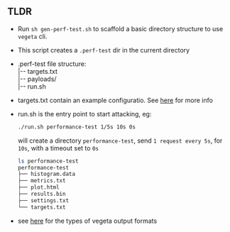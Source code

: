 ## TLDR
- Run `sh gen-perf-test.sh` to scaffold a basic directory structure to use `vegeta` cli.
- This script creates a `.perf-test` dir in the current directory
- .perf-test file structure:  
|-- targets.txt  
|-- payloads/  
|-- run.sh  

- targets.txt contain an example configuratio. See [here](https://github.com/tsenart/vegeta#http-format) for more info
- run.sh is the entry point to start attacking, eg:
  ```sh
  ./run.sh performance-test 1/5s 10s 0s
  ```
  will create a directory `performance-test`, send `1 request every 5s`, for `10s`, with a timeout set to `0s`
  ```sh
  ls performance-test
  performance-test
  ├── histogram.data
  ├── metrics.txt
  ├── plot.html
  ├── results.bin
  ├── settings.txt
  └── targets.txt
  ```
- see [here](https://github.com/tsenart/vegeta#report-command) for the types of vegeta output formats
  
